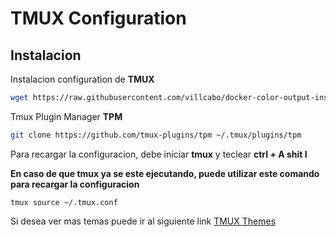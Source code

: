 # TMUX Configuration

## Instalacion

Instalacion configuration de **TMUX**

```bash
wget https://raw.githubusercontent.com/villcabo/docker-color-output-install/main/tmux_configuration/tmux.conf -O ~/.tmux.conf
```

Tmux Plugin Manager **TPM**

```bash
git clone https://github.com/tmux-plugins/tpm ~/.tmux/plugins/tpm
```

Para recargar la configuracion, debe iniciar **tmux** y teclear **ctrl + A shit I**

**En caso de que tmux ya se este ejecutando, puede utilizar este comando para recargar la configuracion**
```
tmux source ~/.tmux.conf
```

Si desea ver mas temas puede ir al siguiente link [TMUX Themes](https://github.com/jimeh/tmux-themepack)
